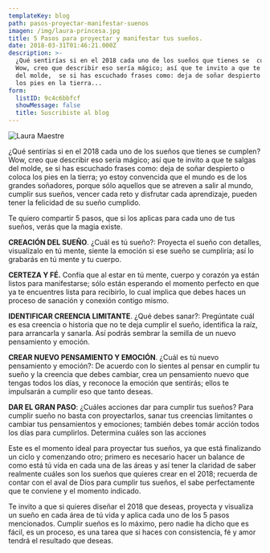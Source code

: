 ```yaml
---
templateKey: blog
path: pasos-proyectar-manifestar-suenos
imagen: /img/laura-princesa.jpg
title: 5 Pasos para proyectar y manifestar tus sueños.
date: 2018-03-31T01:46:21.000Z
description: >-
  ¿Qué sentirías si en el 2018 cada uno de los sueños que tienes se  cumplen?
  Wow, creo que describir eso sería mágico; así que te invito a que te salgas
  del molde,  se si has escuchado frases como: deja de soñar despierto o coloca
  los pies en la tierra...
form:
  listID: 9c4c6bbfcf
  showMessage: false
  title: Suscribiste al blog
---
```

![Laura Maestre](/img/laura-princesa.jpg)

¿Qué sentirías si en el 2018 cada uno de los sueños que tienes se cumplen? Wow, creo que describir eso sería mágico; así que te invito a que te salgas del molde, se si has escuchado frases como: deja de soñar despierto o coloca los pies en la tierra; yo estoy convencida que el mundo es de los grandes soñadores, porque sólo aquellos que se atreven a salir al mundo, cumplir sus sueños, vencer cada reto y disfrutar cada aprendizaje, pueden tener la felicidad de su sueño cumplido.

Te quiero compartir 5 pasos, que si los aplicas para cada uno de tus sueños, verás que la magia existe.

**CREACIÓN DEL SUEÑO**. ¿Cuál es tú sueño?: Proyecta el sueño con detalles, visualízalo en tú mente, siente la emoción si ese sueño se cumpliría; así lo grabarás en tú mente y tu cuerpo.

**CERTEZA Y FÉ.** Confía que al estar en tú mente, cuerpo y corazón ya están listos para manifestarse; sólo están esperando el momento perfecto en que ya te encuentres lista para recibirlo, lo cual implica que debes haces un proceso de sanación y conexión contigo mismo.

**IDENTIFICAR CREENCIA LIMITANTE**. ¿Qué debes sanar?: Pregúntate cuál es esa creencia o historia que no te deja cumplir el sueño, identifica la raíz, para arrancarla y sanarla. Así podrás sembrar la semilla de un nuevo pensamiento y emoción.

**CREAR NUEVO PENSAMIENTO Y EMOCIÓN**. ¿Cuál es tú nuevo pensamiento y emoción?: De acuerdo con lo sientes al pensar en cumplir tu sueño y la creencia que debes cambiar, crea un pensamiento nuevo que tengas todos los días, y reconoce la emoción que sentirás; ellos te impulsarán a cumplir eso que tanto deseas.

**DAR EL GRAN PASO**: ¿Cuáles acciones dar para cumplir tus sueños? Para cumplir sueño no basta con proyectarlos, sanar tus creencias limitantes o cambiar tus pensamientos y emociones; también debes tomár acción todos los días para cumplirlos. Determina cuáles son las acciones

Este es el momento ideal para proyectar tus sueños, ya que está finalizando un ciclo y comenzando otro; primero es necesario hacer un balance de como está tú vida en cada una de las áreas y así tener la claridad de saber realmente cuáles son los sueños que quieres crear en el 2018; recuerda de contar con el aval de Dios para cumplir tus sueños, el sabe perfectamente que te conviene y el momento indicado.

Te invito a que si quieres diseñar el 2018 que deseas, proyecta y visualiza un sueño en cada área de tú vida y aplica cada uno de los 5 pasos mencionados. Cumplir sueños es lo máximo, pero nadie ha dicho que es fácil, es un proceso, es una tarea que si haces con consistencia, fé y amor tendrá el resultado que deseas.
